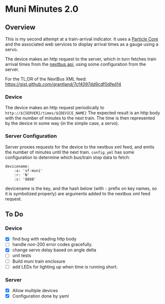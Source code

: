 Muni Minutes 2.0
================

## Overview

This is my second attempt at a train-arrival indicator. It uses a [Particle
Core](https://store.particle.io/?product=spark-core) and the associated web
services to display arrival times as a gauge using a servo.

The device makes an http request to the server, which in turn fetches train
arrival times from the [nextbus
api](http://nextbus.com/xmlFeedDocs/NextBusXMLFeed.pdf), using some
configuration from the server.

For the TL;DR of the NextBus XML feed: https://gist.github.com/grantland/7cf4097dd9cdf0dfed14

### Device

The device makes an http request periodically to `http://${SERVER}/times/${DEVICE_NAME}`
The expected result is an http body with the number of minutes to the next train.
The time is then represented by the device in some way (in the simple case, a servo).

### Server Configuration

Server proxies requests for the device to the nextbus xml feed, and emits the
number of minutes until the next train.  `config.yml` has some configuration to
determine which bus/train stop data to fetch:

```
devicename:
    :a: 'sf-muni'
    :r: 'N'
    :s: '8888'
```

devicename is the key, and the hash below (with `:` prefix on key names, so it
is symbolized properly) are arguments added to the nextbus xml feed request.

## To Do

### Device
- [x] find bug with reading http body
- [ ] handle non-200 error codes gracefully.
- [x] change servo delay based on angle delta
- [ ] unit tests
- [ ] Build muni train enclosure
- [ ] add LEDs for lighting up when time is running short.

### Server
- [x] Allow multiple devices
- [x] Configuration done by yaml
